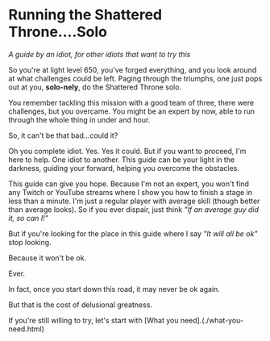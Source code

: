 # Running the Shattered Throne....Solo
*A guide by an idiot, for other idiots that want to try this*

So you're at light level 650, you've forged everything, and you look around at what challenges could be left.  Paging through the triumphs, one just pops out at you, **solo-nely**, do the Shattered Throne solo.

You remember tackling this mission with a good team of three, there were challenges, but you overcame.  You might be an expert by now, able to run through the whole thing in under and hour.

So, it can't be that bad...could it?

Oh you complete idiot.  Yes.  Yes it could.  But if you want to proceed, I'm here to help.  One idiot to another.  This guide can be your light in the darkness, guiding your forward, helping you overcome the obstacles.  

This guide can give you hope.  Because I'm not an expert, you won't find any Twitch or YouTube streams where I show you how to finish a stage in less than a minute.  I'm just a regular player with average skill (though better than average looks).  So if you ever dispair, just think *"If an average guy did it, so can I!"*

But if you're looking for the place in this guide where I say *"It will all be ok"* stop looking.

Because it won't be ok.

Ever.

In fact, once you start down this road, it may never be ok again.

But that is the cost of delusional greatness.

If you're still willing to try, let's start with [What you need].(./what-you-need.html)



